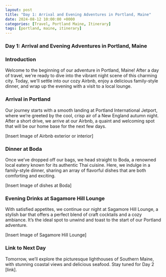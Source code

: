 ```yaml
---
layout: post
title: "Day 1: Arrival and Evening Adventures in Portland, Maine"
date: 2024-08-12 10:00:00 +0000
categories: [Travel, Portland Maine, Itinerary]
tags: [portland, maine, itinerary]
---
```


### **Day 1: Arrival and Evening Adventures in Portland, Maine**

### **Introduction**

Welcome to the beginning of our adventure in Portland, Maine! After a day of travel, we're ready to dive into the vibrant night scene of this charming city. Today, we'll settle into our cozy Airbnb, enjoy a delicious family-style dinner, and wrap up the evening with a visit to a local lounge.

### **Arrival in Portland**

Our journey starts with a smooth landing at Portland International Jetport, where we’re greeted by the cool, crisp air of a New England autumn night. After a short drive, we arrive at our Airbnb, a quaint and welcoming spot that will be our home base for the next few days.

[Insert Image of Airbnb exterior or interior]

### **Dinner at Boda**

Once we’ve dropped off our bags, we head straight to Boda, a renowned local eatery known for its authentic Thai cuisine. Here, we indulge in a family-style dinner, sharing an array of flavorful dishes that are both comforting and exciting.

[Insert Image of dishes at Boda]

### **Evening Drinks at Sagamore Hill Lounge**

With satisfied appetites, we continue our night at Sagamore Hill Lounge, a stylish bar that offers a perfect blend of craft cocktails and a cozy ambiance. It’s the ideal spot to unwind and toast to the start of our Portland adventure.

[Insert Image of Sagamore Hill Lounge]

### **Link to Next Day**

Tomorrow, we’ll explore the picturesque lighthouses of Southern Maine, with stunning coastal views and delicious seafood. Stay tuned for Day 2 [link].
